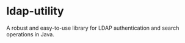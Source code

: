 # ldap-utility
A robust and easy-to-use library for LDAP authentication and search operations in Java.
